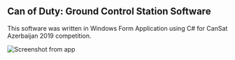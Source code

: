## Can of Duty: Ground Control Station Software
This software was written in Windows Form Application using C# for CanSat Azerbaijan 2019 competition. 



![Screenshot from app](https://github.com/mirakram1/Can_of_Duty/tree/master/Screenshots/screen1.png?raw=true "Title")
